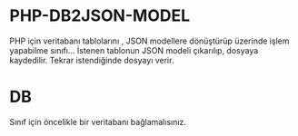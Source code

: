 # PHP-DB2JSON-MODEL
PHP için  veritabanı tablolarını , JSON modellere dönüştürüp üzerinde işlem yapabilme sınıfı...
İstenen tablonun JSON modeli çıkarılıp, dosyaya kaydedilir. Tekrar istendiğinde dosyayı verir.

# DB
Sınıf için öncelikle bir veritabanı bağlamalısınız.



